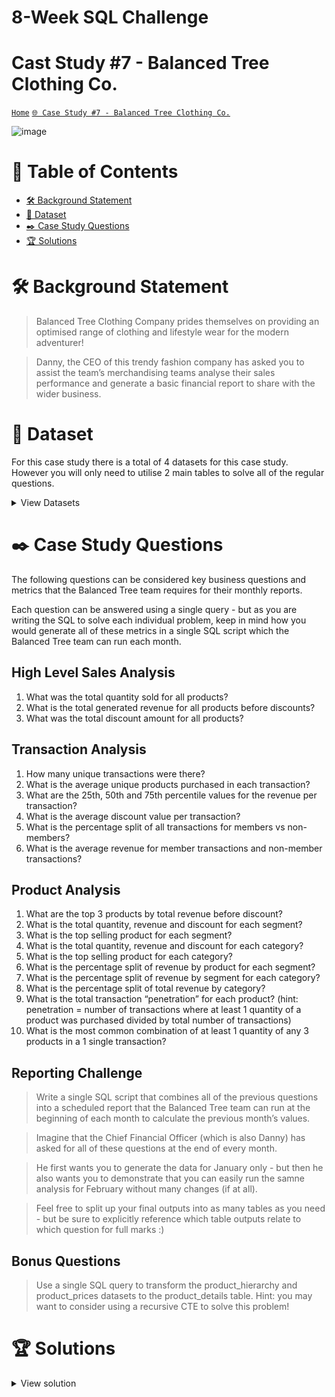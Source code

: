 # 8-Week SQL Challenge 
# Cast Study #7 - Balanced Tree Clothing Co.

[```Home```](https://github.com/adunoluwa1/SQL-8-Weeks-Challenge) [```🌐 Case Study #7 - Balanced Tree Clothing Co.```](https://8weeksqlchallenge.com/case-study-7/)

![image](https://user-images.githubusercontent.com/99233674/199073414-24c4102f-8f01-47bc-adfe-63ee20ad40cf.png)

# 📕 Table of Contents
- [🛠️ Background Statement](https://github.com/adunoluwa1/SQL-8-Weeks-Challenge/tree/main/Week_7#%EF%B8%8F-background-statement)
- [📂 Dataset](https://github.com/adunoluwa1/SQL-8-Weeks-Challenge/tree/main/Week_7#-dataset)
- [✒️ Case Study Questions](https://github.com/adunoluwa1/SQL-8-Weeks-Challenge/tree/main/Week_7#%EF%B8%8F-case-study-questions) 
- [🏆 Solutions](https://github.com/adunoluwa1/SQL-8-Weeks-Challenge/tree/main/Week_7#-solutions)

# 🛠️ Background Statement
> Balanced Tree Clothing Company prides themselves on providing an optimised range of clothing and lifestyle wear for the modern adventurer!

> Danny, the CEO of this trendy fashion company has asked you to assist the team’s merchandising teams analyse their sales performance and generate a basic financial report to share with the wider business.

# 📂 Dataset
For this case study there is a total of 4 datasets for this case study. However you will only need to utilise 2 main tables to solve all of the regular questions.

<details><summary>View Datasets</summary>
  <p>

- Product Details
  <details><summary>View table</summary>
    <p>
  
  ```
  Product Details table
  ```
    </p>
  </details>

- Product Sales

  <details><summary>View table</summary>
    <p>
  
    ```
    Product Sales table
    ```
    </p>
  </details>

- Product Hierarcy

  <details><summary>View table</summary>
    <p>
    
    ```
    Product Hierarcy table
    ```
    </p>
  </details>

- Product Price

  <details><summary>View table</summary>
    <p>
  
    ```
    Product Price table
    ```
    </p>
  </details>
 
  </p>
</details>
  
  
# ✒️ Case Study Questions
The following questions can be considered key business questions and metrics that the Balanced Tree team requires for their monthly reports.

Each question can be answered using a single query - but as you are writing the SQL to solve each individual problem, keep in mind how you would generate all of these metrics in a single SQL script which the Balanced Tree team can run each month.

## High Level Sales Analysis
   1. What was the total quantity sold for all products?
   2. What is the total generated revenue for all products before discounts?
   3. What was the total discount amount for all products?

## Transaction Analysis
   1. How many unique transactions were there?
   2. What is the average unique products purchased in each transaction?
   3. What are the 25th, 50th and 75th percentile values for the revenue per transaction?
   4. What is the average discount value per transaction?
   5. What is the percentage split of all transactions for members vs non-members?
   6. What is the average revenue for member transactions and non-member transactions?
   
## Product Analysis
   1. What are the top 3 products by total revenue before discount?
   2. What is the total quantity, revenue and discount for each segment?
   3. What is the top selling product for each segment?
   4. What is the total quantity, revenue and discount for each category?
   5. What is the top selling product for each category?
   6. What is the percentage split of revenue by product for each segment?
   7. What is the percentage split of revenue by segment for each category?
   8. What is the percentage split of total revenue by category?
   9. What is the total transaction “penetration” for each product? (hint: penetration = number of transactions where at least 1 quantity of a product was purchased divided by total number of transactions)
   10. What is the most common combination of at least 1 quantity of any 3 products in a 1 single transaction?

## Reporting Challenge
  > Write a single SQL script that combines all of the previous questions into a scheduled report that the Balanced Tree team can run at the beginning of each month to calculate the previous month’s values.
  
  > Imagine that the Chief Financial Officer (which is also Danny) has asked for all of these questions at the end of every month.
  
  > He first wants you to generate the data for January only - but then he also wants you to demonstrate that you can easily run the samne analysis for February without many changes (if at all).
  
  > Feel free to split up your final outputs into as many tables as you need - but be sure to explicitly reference which table outputs relate to which question for full marks :)
   
## Bonus Questions
  > Use a single SQL query to transform the product_hierarchy and product_prices datasets to the product_details table. Hint: you may want to consider using a recursive CTE to solve this problem!


# 🏆 Solutions
  <details><summary>View solution</summary>
  <p>
  
- High Level Sales Analysis

  1. What was the total quantity sold for all products?

```sql
          -- Window functions
            SELECT DISTINCT product_name, SUM(qty) OVER(PARTITION BY prod_id) AS quantity_sold
            FROM sales s
            LEFT JOIN product_details p
            ON s.prod_id = p.product_id
            ORDER BY quantity_sold DESC
        -- Group by
            SELECT product_name, SUM(qty) AS quantity_sold
            FROM sales s
            LEFT JOIN product_details p
            ON s.prod_id = p.product_id
            GROUP BY product_name
            ORDER BY quantity_sold DESC
        -- Correlated subqueries
            SELECT product_name,
                   (SELECT SUM(qty)
                    FROM sales s
                    WHERE p.product_id = s.prod_id) AS quantity_sold
            FROM product_details p
            ORDER BY quantity_sold DESC
```

  2. What is the total generated revenue for all products before discounts?
  
```sql
        -- Group By
            SELECT product_name, SUM(s.qty * s.price) AS revenue
            FROM sales s
            LEFT JOIN product_details p
            ON s.prod_id = p.product_id
            GROUP BY product_name
            ORDER BY revenue DESC
        
        -- Window functions
            SELECT DISTINCT product_name, SUM(s.qty * s.price) OVER(PARTITION BY prod_id) AS revenue
            FROM sales s
            LEFT JOIN product_details p
            ON s.prod_id = p.product_id
            ORDER BY revenue DESC
        -- Correlated Subqueries
            SELECT product_name, (SELECT SUM(s.qty * s.price)
                                  FROM sales s
                                  WHERE p.product_id = s.prod_id) AS revenue
            FROM product_details p
            ORDER BY revenue DESC 
            -- OFFSET 0 ROW
            -- FETCH NEXT 3 ROWS ONLY
```

  3. What was the total discount amount for all products?

```sql
        -- Group By
            SELECT product_name, CONVERT(DEC(10,2),SUM(s.qty * s.price * s.discount/100.0)) AS discount
            FROM sales s
            LEFT JOIN product_details p
            ON s.prod_id = p.product_id
            GROUP BY product_name
            ORDER BY discount DESC
        
        -- Window functions
            SELECT DISTINCT product_name, CAST(SUM(s.qty * s.price * s.discount/100.0) OVER(PARTITION BY prod_id) AS DEC(10,2)) AS discount
            FROM sales s
            LEFT JOIN product_details p
            ON s.prod_id = p.product_id
            ORDER BY discount DESC
        -- Correlated Subqueries
            SELECT product_name, (SELECT ROUND(SUM(s.qty * s.price * s.discount/100.0),2)
                                  FROM sales s
                                  WHERE p.product_id = s.prod_id) AS discount
            FROM product_details p
            ORDER BY discount DESC 
            -- OFFSET 0 ROW
            -- FETCH NEXT 3 ROWS ONLY
```

- Transaction Analysis

  1. How many unique transactions were there?

```sql
            SELECT COUNT(DISTINCT txn_id) AS [# Unique Transactions]
            FROM sales
```

  2. What is the average unique products purchased in each transaction?

```sql
        -- Window functions   
            SELECT DISTINCT txn_id, CONVERT(DEC(10,2), AVG(qty * 1.0) OVER(PARTITION BY txn_id)) AS [Avg Qty of Unique Products per Transaction]
            FROM sales s
            ORDER BY [Avg Qty of Unique Products per Transaction] DESC
        --
    -- What are the 25th, 50th and 75th percentile values for the revenue per transaction?
        -- 25th
            -- Percent_Rank()
                SELECT *
                FROM
                    (SELECT txn_id, revenue, PERCENT_RANK() OVER(ORDER BY revenue) percentile_rank
                    FROM
                        (SELECT DISTINCT txn_id, CONVERT(DEC(10,2),SUM(price * qty * (1-discount/100.0)) OVER(PARTITION BY txn_id)) AS revenue
                        FROM sales) Q) S
                WHERE percentile_rank > 0.25 AND percentile_rank < 0.26
                
        -- Percentile_count() https://learn.microsoft.com/en-us/sql/t-sql/functions/percentile-cont-transact-sql?view=sql-server-ver16
                SELECT DISTINCT txn_id, 
                       CONVERT(DEC(10,4),PERCENTILE_CONT(.25)
                        WITHIN GROUP (ORDER BY revenue)
                        OVER(PARTITION BY txn_id)) percentile_25th,
                       CONVERT(DEC(10,4), PERCENTILE_CONT(.50)
                        WITHIN GROUP (ORDER BY revenue)
                        OVER(PARTITION BY txn_id)) percentile_50th,
                       CONVERT(DEC(10,4), PERCENTILE_CONT(.75)
                        WITHIN GROUP (ORDER BY revenue)
                        OVER(PARTITION BY txn_id)) percentile_50th
                FROM
                    (SELECT DISTINCT txn_id, CONVERT(DEC(10,2), (price * qty * (1-discount/100.0))) AS revenue
                    FROM sales) Q
                ORDER BY txn_id
```
  3. What is the average discount value per transaction?

```sql
            SELECT DISTINCT txn_id, CONVERT(DEC(10,4), AVG(discount) OVER(PARTITION BY txn_id)) AS [Avg Discount Value]
            FROM sales
            ORDER BY [Avg Discount Value] DESC
```

  4. What is the percentage split of all transactions for members vs non-members?

```sql
        -- Pivoting
            WITH memCTE AS
                -- Derived table
                    (SELECT *
                    FROM        
                        (SELECT COALESCE(member, 'total') member, COUNT(DISTINCT txn_id) AS txn
                        FROM sales
                        GROUP BY member  WITH ROLLUP) Q
                -- Pivoting
                    PIVOT(
                        SUM(txn)
                        FOR member
                        IN(
                            [t],
                            [f],
                            [total]
                        ) 
                    ) AS Pivot_table)

            SELECT 
            CONCAT(CONVERT(DEC(10,2), t * 100.0/total),'%') AS members,
            CONCAT(CONVERT(DEC(10,2), f * 100.0/total),'%') AS non_members
            FROM memCTE
        
        -- Group By
            SELECT member, CONCAT(CONVERT(DEC(10,2),#txns*100.0/total),'%') AS percentage
            FROM    
                (SELECT DISTINCT member, COUNT(DISTINCT txn_id) AS #txns, total
                FROM sales, (SELECT COUNT(DISTINCT txn_id) AS total FROM sales) s
                GROUP BY member, total) Q
       
        -- Window functions   
            SELECT member, CONCAT(CONVERT(DEC(10,2),#txns*100.0/total),'%') AS percentage
            FROM    
                (SELECT DISTINCT member, total, LAST_VALUE(Rank) 
                        OVER(PARTITION BY member ORDER BY Rank ROWS BETWEEN UNBOUNDED PRECEDING AND UNBOUNDED FOLLOWING) AS #txns
                FROM
                    (SELECT DISTINCT member, txn_id, DENSE_RANK() OVER(PARTITION BY member ORDER BY txn_id) AS Rank
                     FROM sales)r,
                    (SELECT COUNT(DISTINCT txn_id) AS total 
                     FROM sales) s
            ) Q
```
  5. What is the average revenue for member transactions and non-member transactions?

```sql
        -- Window functions            
            SELECT member, revenue/#txns AS Avg_revenue
            FROM    
                (SELECT DISTINCT s.member, SUM(price * qty * (1 - discount/100.0)) OVER(PARTITION BY s.member) AS revenue, #txns
                 FROM sales s
                 LEFT JOIN (SELECT member, COUNT(DISTINCT txn_id) as #txns
                         FROM sales
                         GROUP BY member) r
                 ON s.member = r.member) Q
            
        -- Group By
            SELECT member, SUM(qty * price * (1 - discount/100.0))/COUNT(DISTINCT txn_id) Avg_revenue
            FROM sales
            GROUP BY member
            ORDER BY member
```

- Product Analysis

  1. What are the top 3 products by total revenue before discount?
  
  ```sql
        -- Group By
            SELECT TOP 3 product_name, SUM(qty * s.price) revenue
            FROM sales s
            LEFT JOIN product_details p
            ON s.prod_id = p.product_id
            GROUP BY product_name
            ORDER BY revenue DESC

        -- Alternatively    
            SELECT product_name, SUM(qty * s.price) revenue
            FROM sales s
            LEFT JOIN product_details p
            ON s.prod_id = p.product_id
            GROUP BY product_name
            ORDER BY revenue DESC
            OFFSET 0 ROWS
            FETCH NEXT 3 ROWS ONLY
        
        -- Correlated subqueries    
            SELECT TOP 3 product_name, 
            (SELECT SUM(qty * s.price) 
             FROM sales s
             WHERE s.prod_id = p.product_id) revenue
            FROM product_details p
            ORDER BY revenue DESC
        
        -- Window functions    
            SELECT DISTINCT TOP 3 product_name, 
            SUM(qty * s.price) OVER(PARTITION BY product_name) revenue
            FROM sales s
            LEFT JOIN product_details p
            ON s.prod_id = p.product_id
            ORDER BY revenue DESC
  ```

  2. What is the total quantity, revenue and discount for each segment?
  
  ```sql
            SELECT segment_name, SUM(qty) AS quantity, 
                   SUM(qty * s.price) AS revenue,
                   CONVERT(DEC(10,2), SUM(qty * s.price * DISCOUNT/100.0)) AS discount
            FROM sales s
            LEFT JOIN product_details p
            ON p.product_id = s.prod_id
            GROUP BY segment_name
  ```
  
  3. What is the top selling product for each segment?
  
  ```sql
        -- Group By
            SELECT segment_name, product_name, SUM(qty) as Quantity
            FROM sales s
            LEFT JOIN product_details p 
            ON p.product_id = s.prod_id
            GROUP BY segment_name, product_name, prod_id
            HAVING SUM(qty) =   (SELECT MAX(quantity) 
                                 FROM
                                     (SELECT segment_name, SUM(qty) quantity
                                      FROM sales s1
                                      LEFT JOIN product_details p1
                                      ON p1.product_id = s1.prod_id
                                      GROUP BY segment_name, product_name) Q
                                 WHERE Q.segment_name = p.segment_name)
            ORDER BY segment_name, Quantity DESC
            
        -- Window functions
            SELECT DISTINCT segment_name, 
                   FIRST_VALUE(product_name) OVER(PARTITION BY segment_name ORDER BY Quantity DESC) AS  product_name,
                   FIRST_VALUE(Quantity) OVER(PARTITION BY segment_name ORDER BY Quantity DESC) AS  Quantity
            FROM
                (SELECT DISTINCT segment_name, product_name, prod_id, SUM(qty) OVER(PARTITION BY segment_name, product_name)as Quantity
                FROM sales s
                LEFT JOIN product_details p 
                ON p.product_id = s.prod_id) Q
            ORDER BY segment_name, Quantity DESC
  ```

  4. What is the total quantity, revenue and discount for each category?
  
  ```sql
        -- Group By
            SELECT category_name, SUM(qty) Quantity,
                   convert(DEC(10,2),SUM(qty * s.price * (1 - discount/100.0))) AS Revenue,
                   convert(DEC(10,2),SUM(qty * s.price * discount/100.0)) AS Discount
            FROM sales s
            LEFT JOIN product_details p
            ON s.prod_id = p.product_id
            GROUP BY category_name
        
        -- Correlated Subqueries
            SELECT DISTINCT category_name,
                   (SELECT SUM(qty) FROM sales s1
                    LEFT JOIN product_details p1
                    ON s1.prod_id = p1.product_id
                    WHERE p.category_id = p1.category_id) Quantity,
                   (SELECT convert(DEC(10,2),SUM(qty * s2.price * (1 - discount/100.0))) FROM sales s2
                    LEFT JOIN product_details p2
                    ON s2.prod_id = p2.product_id
                    WHERE p.category_id = p2.category_id) Revenue,
                   (SELECT convert(DEC(10,2),SUM(qty * s3.price * discount/100.0)) FROM sales s3
                    LEFT JOIN product_details p3
                    ON s3.prod_id = p3.product_id
                    WHERE p.category_id = p3.category_id) Discount
            FROM product_details p
  ```
            
  5. What is the top selling product for each category?
  
  ```sql
        -- Group By x correlated subquery in having clause    
            SELECT category_name, product_name, SUM(qty) AS Quantity
            FROM sales s
            LEFT JOIN product_details p 
            ON p.product_id = s.prod_id
            GROUP BY category_name, product_name
            HAVING SUM(qty) = (SELECT MAX(Quantity)
                               FROM (SELECT category_name, SUM(qty) AS Quantity
                                      FROM sales s1
                                      LEFT JOIN product_details p1
                                      ON p1.product_id = s1.prod_id
                                      GROUP BY category_name, product_name) Q
                               WHERE Q.category_name = p.category_name)
            ORDER BY category_name, Quantity DESC

        -- Window functions
            SELECT DISTINCT category_name,
                   FIRST_VALUE(product_name) OVER(PARTITION BY category_name ORDER BY Quantity DESC) [Product Name],
                   LAST_VALUE(Quantity) OVER(PARTITION BY category_name ORDER BY Quantity 
                   ROWS BETWEEN UNBOUNDED PRECEDING AND UNBOUNDED FOLLOWING) [Quantity]
            FROM (SELECT DISTINCT category_name, product_name, SUM(qty) OVER(PARTITION BY category_name, product_name) Quantity
                  FROM sales s
                  LEFT JOIN product_details p 
                  ON p.product_id = s.prod_id) Q
  ```

  6. What is the percentage split of revenue by product for each segment?
  
  ```sql
        -- Pivoting (Not the answer to the question. I got carried away :))
            WITH pCTE AS
                -- Derived Table
                    (SELECT *
                    FROM     
                        (SELECT COALESCE(segment_name, 'Total') Segment,
                            CONVERT(DEC(10,2), SUM(qty * s.price * (1 - discount/100.0))) Revenue
                        FROM sales s
                        LEFT JOIN product_details p 
                        ON p.product_id = s.prod_id
                        GROUP BY segment_name WITH ROLLUP) Q
                -- Pivoting
                    PIVOT(
                        SUM(Revenue)
                        FOR [Segment]
                        IN(Jacket, Jeans, Shirt, Socks, Total)
                    ) AS Pivot_Table)

            SELECT 
                    CONVERT(DEC(10,2), Jacket * 100.0/ Total) Jacket,
                    CONVERT(DEC(10,2), Jeans * 100.0/ Total) Jeans,
                    CONVERT(DEC(10,2), Shirt * 100.0/ Total) Shirt,
                    CONVERT(DEC(10,2), Socks * 100.0/ Total) Socks
            FROM pCTE;
        
        -- Using Group By     
            SELECT Segment, Product, CONVERT(DEC(10,2),Revenue *100.0/Total) AS [Percentage]
            FROM                
                (SELECT DISTINCT segment_name Segment, product_name Product,
                        CONVERT(DEC(10,2), SUM(qty * s.price * (1 - discount/100.0)) OVER(PARTITION BY segment_name, product_name)) Revenue,
                        CONVERT(DEC(10,2), SUM(qty * s.price * (1 - discount/100.0)) OVER(PARTITION BY segment_name)) Total
                FROM sales s
                LEFT JOIN product_details p 
                ON p.product_id = s.prod_id) Q
            ORDER BY Segment, [Percentage] DESC

        -- Alternatively
            SELECT Segment, Product, Revenue, 
            CONVERT(DEC(10,2), Revenue * 100.0/(SELECT SUM(qty * s.price * (1 - discount/100.0)) 
                                                FROM sales s 
                                                LEFT JOIN product_details p 
                                                ON s.prod_id = p.product_id
                                                WHERE p.segment_name = q.Segment)) [Percentage]
            FROM     
               (SELECT COALESCE(segment_name, 'Total') Segment, COALESCE(product_name, 'Total') Product,
                   CONVERT(DEC(10,2), SUM(qty * s.price * (1 - discount/100.0))) Revenue
                FROM sales s
                LEFT JOIN product_details p 
                ON p.product_id = s.prod_id
                GROUP BY segment_name,product_name WITH ROLLUP) Q
  ```

  7. What is the percentage split of revenue by segment for each category?
  
  ```sql
        -- Pivoting
            WITH pCTE AS
                -- Derived Table
                    (SELECT *
                     FROM     
                        (SELECT COALESCE(category_name, 'Total') Category,
                                CONVERT(DEC(10,2), SUM(qty * s.price * (1 - discount/100.0))) Revenue
                         FROM sales s
                         LEFT JOIN product_details p 
                         ON p.product_id = s.prod_id
                         GROUP BY category_name WITH ROLLUP) Q
                -- Pivoting
                    PIVOT(
                        SUM(Revenue)
                        FOR [Category]
                        IN(Mens, Womens, Total)
                    ) AS Pivot_Table)
            -- 
            SELECT 
                CONCAT(CONVERT(DEC(10,2), Mens * 100.0/ Total),'%') Men,
                CONCAT(CONVERT(DEC(10,2), Womens * 100.0/ Total),'%') Women
            FROM pCTE;

        -- Using Window Functions     
            SELECT Category, Segment, Revenue, CONCAT(CONVERT(DEC(10,2),Revenue *100.0/Total),'%') AS [Percentage]
            FROM                
                (SELECT DISTINCT category_name Category, segment_name Segment,
                    CONVERT(DEC(10,2), SUM(qty * s.price * (1 - discount/100.0)) OVER(PARTITION BY category_name, segment_name)) Revenue,
                    CONVERT(DEC(10,2), SUM(qty * s.price * (1 - discount/100.0)) OVER(PARTITION BY category_name)) Total
                FROM sales s
                LEFT JOIN product_details p 
                ON p.product_id = s.prod_id) Q
            ORDER BY Category;

        -- Alternatively
            SELECT Category, Segment, Revenue, 
            CONVERT(DEC(10,2), Revenue *100.0/(SELECT SUM(qty * s.price * (1 - discount/100.0))
                                               FROM sales s
                                               LEFT JOIN product_details p
                                               ON s.prod_id = p.product_id
                                               WHERE Q.Category = p.category_name)) [Percentage]
            FROM
                (SELECT COALESCE(category_name, 'Total') Category, 
                    COALESCE(segment_name, 'Total') Segment, 
                    CONVERT(DEC(10,2), SUM(qty * s.price * (1 - discount/100.0))) Revenue
                 FROM sales s
                 LEFT JOIN product_details p 
                 ON p.product_id = s.prod_id
                 GROUP BY category_name, segment_name WITH ROLLUP) Q;
  ```
  
  8. What is the percentage split of total revenue by category?
  
  ```sql
        -- Pivoting
            WITH pCTE AS
                -- Derived Table
                    (SELECT *
                     FROM     
                        (SELECT COALESCE(category_name, 'Total') Category,
                                CONVERT(DEC(10,2), SUM(qty * s.price * (1 - discount/100.0))) Revenue
                         FROM sales s
                         LEFT JOIN product_details p 
                         ON p.product_id = s.prod_id
                         GROUP BY category_name WITH ROLLUP) Q
                -- Pivoting
                    PIVOT(
                        SUM(Revenue)
                        FOR [Category]
                        IN(Mens, Womens, Total)
                    ) AS Pivot_Table)
            -- 
            SELECT 
                CONCAT(CONVERT(DEC(10,2), Mens * 100.0/ Total),'%') Men,
                CONCAT(CONVERT(DEC(10,2), Womens * 100.0/ Total),'%') Women
            FROM pCTE;

        -- Using Group By     
            SELECT Category, Revenue, CONCAT(CONVERT(DEC(10,2),Revenue *100.0/Total),'%') AS [Percentage]
            FROM                
                (SELECT DISTINCT category_name Category,
                    CONVERT(DEC(10,2), SUM(qty * s.price * (1 - discount/100.0)) OVER(PARTITION BY category_name)) Revenue,
                    CONVERT(DEC(10,2), SUM(qty * s.price * (1 - discount/100.0)) OVER()) Total
                 FROM sales s
                 LEFT JOIN product_details p 
                 ON p.product_id = s.prod_id) Q;
  ```

  9. What is the total transaction “penetration” for each product? 
     - (hint: penetration = number of transactions where at least 1 quantity of a product was purchased divided by total number of transactions)
     
  ```sql
        SELECT Product, CONVERT(DEC(10,3), txns * 100.0/total)[Penetration]
        FROM    
            (SELECT product_name Product, COUNT(txn_id) AS txns, (SELECT COUNT(DISTINCT txn_id) FROM sales) total 
            FROM sales s
            LEFT JOIN product_details p 
            ON p.product_id = s.prod_id
            GROUP BY product_name) Q
        ORDER BY Penetration DESC
  ```
  
  10. What is the most common combination of at least 1 quantity of any 3 products in a 1 single transaction? **

- Reporting Challenge
  
  ```sql
    -- Questions
        -- Write a single SQL script that combines all of the previous questions into a scheduled report that the 
        -- Balanced Tree team can run at the beginning of each month to calculate the previous month’s values.
        -- He first wants you to generate the data for January only -
        -- but then he also wants you to demonstrate that you can easily run the samne analysis for February without many changes (if at all).
    --
    -- Stored Procedure for Report 1
         CREATE OR ALTER PROCEDURE Report1 @month NVARCHAR(10), @member NVARCHAR(10) AS 
             WITH 
                 penetration AS
                  (SELECT Product, ID, CONCAT(CONVERT(DEC(10,3), txns * 100.0/total),'%') [Penetration]
                  FROM    
                     (SELECT product_name Product, prod_id ID, COUNT(txn_id) AS txns, (SELECT COUNT(DISTINCT txn_id) FROM sales) total 
                     FROM sales s
                     LEFT JOIN product_details p 
                     ON p.product_id = s.prod_id
                     WHERE DATENAME(MM,start_txn_time) = @month
                     AND member = @member
                     GROUP BY product_name, prod_id) Q),
                 percent_prod AS
                  (SELECT Segment, Product, CONCAT(CONVERT(DEC(10,2),Revenue *100.0/Total),'%') AS [Product Percentage]
                   FROM                
                     (SELECT DISTINCT segment_name Segment, product_name Product,
                             CONVERT(DEC(10,2), SUM(qty * s.price * (1 - discount/100.0)) OVER(PARTITION BY segment_name, product_name)) Revenue,
                             CONVERT(DEC(10,2), SUM(qty * s.price * (1 - discount/100.0)) OVER(PARTITION BY segment_name)) Total
                     FROM sales s
                     LEFT JOIN product_details p 
                     ON p.product_id = s.prod_id
                     WHERE DATENAME(MM,start_txn_time) = @month
                     AND member = @member) Q),
                 percent_segment AS
                  (SELECT Category, Segment, Revenue, CONCAT(CONVERT(DEC(10,2),Revenue *100.0/Total),'%') AS [Segment Percentage]
                  FROM                
                         (SELECT DISTINCT category_name Category, segment_name Segment,
                             CONVERT(DEC(10,2), SUM(qty * s.price * (1 - discount/100.0)) OVER(PARTITION BY category_name, segment_name)) Revenue,
                             CONVERT(DEC(10,2), SUM(qty * s.price * (1 - discount/100.0)) OVER(PARTITION BY category_name)) Total
                         FROM sales s
                         LEFT JOIN product_details p 
                         ON p.product_id = s.prod_id
                         WHERE DATENAME(MM,start_txn_time) = @month
                         AND member = @member) Q),
                 percent_category AS
                  (SELECT Category, Revenue, CONCAT(CONVERT(DEC(10,2),Revenue *100.0/Total),'%') AS [Category Percentage]
                  FROM                
                     (SELECT DISTINCT category_name Category,
                         CONVERT(DEC(10,2), SUM(qty * s.price * (1 - discount/100.0)) OVER(PARTITION BY category_name)) Revenue,
                         CONVERT(DEC(10,2), SUM(qty * s.price * (1 - discount/100.0)) OVER()) Total
                         FROM sales s
                         LEFT JOIN product_details p 
                         ON p.product_id = s.prod_id
                         WHERE DATENAME(MM,start_txn_time) = @month
                         AND member = @member) Q)
             --
             SELECT  DISTINCT category_name, [Category Percentage],
                             segment_name, [Segment Percentage], 
                             product_name, [Product Percentage], penetration,
                     SUM(qty) OVER(PARTITION BY prod_id) AS quantity_sold,
                     SUM(s.qty * s.price) OVER(PARTITION BY prod_id) AS revenue_before_discount,
                     CAST(SUM(s.qty * s.price * s.discount/100.0) OVER(PARTITION BY prod_id) AS DEC(10,2)) AS discount,
                     CAST(SUM(s.qty * s.price * (1- s.discount/100.0)) OVER(PARTITION BY prod_id) AS DEC(10,2)) AS revenue                       
             FROM sales s
             LEFT JOIN product_details d
                 ON d.product_id = s.prod_id
             LEFT JOIN penetration p
                 ON p.ID = s.prod_id
             LEFT JOIN percent_prod pp
                 ON pp.Product = p.Product
             LEFT JOIN percent_category pc
                 ON pc.Category = d.category_name
             LEFT JOIN percent_segment ps
                 ON ps.Category = d.category_name AND ps.Segment = d.segment_name
             WHERE DATENAME(MM,start_txn_time) = @month
              AND member = @member
             ORDER BY segment_name

         GO;
    --
    -- Stored procedure for Report 2
        
         CREATE OR ALTER PROCEDURE Report2 @month NVARCHAR(10)
         AS
             WITH 
                 Percentiles AS
                     (SELECT DISTINCT txn_id, 
                        CONVERT(DEC(10,4),PERCENTILE_CONT(.25)
                        WITHIN GROUP (ORDER BY revenue)
                        OVER(PARTITION BY txn_id)) percentile_25th,
                        CONVERT(DEC(10,4), PERCENTILE_CONT(.50)
                        WITHIN GROUP (ORDER BY revenue)
                        OVER(PARTITION BY txn_id)) percentile_50th,
                        CONVERT(DEC(10,4), PERCENTILE_CONT(.75)
                        WITHIN GROUP (ORDER BY revenue)
                        OVER(PARTITION BY txn_id)) percentile_75th
                     FROM
                         (SELECT DISTINCT txn_id, CONVERT(DEC(10,2), (price * qty * (1-discount/100.0))) AS revenue
                         FROM sales
                         WHERE DATENAME(MM,start_txn_time) = @month) Q),
                 Avg_discount AS
                     (SELECT DISTINCT txn_id, 
                      CONVERT(DEC(10,4), AVG(discount) OVER(PARTITION BY txn_id)) AS [Avg Discount Value]
                      FROM sales
                      WHERE DATENAME(MM,start_txn_time) = @month),
                 Unique_transactions AS
                     (SELECT COUNT(DISTINCT txn_id) AS [# Unique Transactions]
                      FROM sales
                      WHERE DATENAME(MM,start_txn_time) = @month),
                 Avg_Unique_Products AS
                     (SELECT DISTINCT txn_id, CONVERT(DEC(10,2), AVG(qty * 1.0) 
                      OVER(PARTITION BY txn_id)) AS [Avg Unique Products]
                      FROM sales s
                      WHERE DATENAME(MM,start_txn_time) = @month)
             --
             SELECT *
             FROM
                 (SELECT p.txn_id, percentile_25th, percentile_50th, percentile_75th, [Avg Discount Value],[Avg Unique Products] --[# Unique Transactions]
                  FROM Percentiles p
                  LEFT JOIN Avg_discount a
                  ON a.txn_id = p.txn_id
                  LEFT JOIN Avg_Unique_Products u
                  ON u.txn_id = p.txn_id) Q
        GO;   
    --
    EXEC Report1 @month = 'February', @member = 't'
    EXEC Report2 @month = 'February'
--
/*              Bonus Challenge                         */
    -- Use a single SQL query to transform the product_hierarchy and product_prices datasets to the product_details table.
    -- Hint: you may want to consider using a recursive CTE to solve this problem!

    SELECT DISTINCT 
           pp.product_id product_id, price,
           CONCAT_WS(' - ',r.level_text,ph.level_text) product_name,
           ph.id category_id, r.parent_id segment_id, r.id style_id,  
           ph.level_text category_name, h.level_text segment_name, 
           r.level_text style_name 
    FROM product_hierarchy r 
    LEFT JOIN product_hierarchy h 
    ON h.id = r.parent_id
    LEFT JOIN product_hierarchy ph 
    ON ph.id = h.parent_id
    LEFT JOIN product_prices pP
    ON pp.id = r.id
    WHERE ph.level_text IS NOT NULL

    SELECT * FROM product_details
  ```
  
  </p>
  </details>

